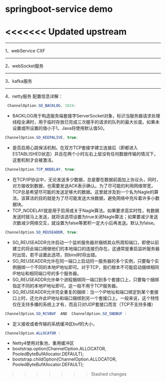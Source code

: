 # springboot-service demo
<<<<<<< Updated upstream
=======

----
1、webService CXF

----
2、webSocket服务

----
3、kafka服务

----
4、netty服务
配置信息详解：

```java 
 ChannelOption.SO_BACKLOG, 1024:
```
- BACKLOG用于构造服务端套接字ServerSocket对象，标识当服务器请求处理线程全满时，用于临时存放已完成三次握手的请求的队列的最大长度。如果未设置或所设置的值小于1，Java将使用默认值50。

```java  
ChannelOption.SO_KEEPALIVE, true:
```
- 是否启用心跳保活机制。在双方TCP套接字建立连接后（即都进入ESTABLISHED状态）并且在两个小时左右上层没有任何数据传输的情况下，这套机制才会被激活。

 
```java 
ChannelOption.TCP_NODELAY, true:
```
 - 在TCP/IP协议中，无论发送多少数据，总是要在数据前面加上协议头，同时，对方接收到数据，也需要发送ACK表示确认。为了尽可能的利用网络带宽，TCP总是希望尽可能的发送足够大的数据。这里就涉及到一个名为Nagle的算法，该算法的目的就是为了尽可能发送大块数据，避免网络中充斥着许多小数据块。
 - TCP_NODELAY就是用于启用或关于Nagle算法。如果要求高实时性，有数据发送时就马上发送，就将该选项设置为true关闭Nagle算法；如果要减少发送次数减少网络交互，就设置为false等累积一定大小后再发送。默认为false。

 
```java 
ChannelOption.SO_REUSEADDR, true:
```
- SO_REUSEADDR允许启动一个监听服务器并捆绑其众所周知端口，即使以前建立的将此端口用做他们的本地端口的连接仍存在。这通常是重启监听服务器时出现，若不设置此选项，则bind时将出错。
- SO_REUSEADDR允许在同一端口上启动同一服务器的多个实例，只要每个实例捆绑一个不同的本地IP地址即可。对于TCP，我们根本不可能启动捆绑相同IP地址和相同端口号的多个服务器。
- SO_REUSEADDR允许单个进程捆绑同一端口到多个套接口上，只要每个捆绑指定不同的本地IP地址即可。这一般不用于TCP服务器。
- SO_REUSEADDR允许完全重复的捆绑：当一个IP地址和端口绑定到某个套接口上时，还允许此IP地址和端口捆绑到另一个套接口上。一般来说，这个特性仅在支持多播的系统上才有，而且只对UDP套接口而言（TCP不支持多播）

```java 
ChannelOption.SO_RCVBUF  AND  ChannelOption.SO_SNDBUF :
```
- 定义接收或者传输的系统缓冲区buf的大小，

```java 
ChannelOption.ALLOCATOR :
```
- Netty4使用对象池，重用缓冲区
- bootstrap.option(ChannelOption.ALLOCATOR, PooledByteBufAllocator.DEFAULT);
- bootstrap.childOption(ChannelOption.ALLOCATOR, PooledByteBufAllocator.DEFAULT);

>>>>>>> Stashed changes
